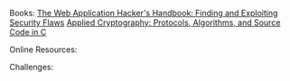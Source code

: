 Books:
[The Web Application Hacker's Handbook: Finding and Exploiting Security Flaws](http://www.amazon.com/The-Web-Application-Hackers-Handbook/dp/1118026470)
[Applied Cryptography: Protocols, Algorithms, and Source Code in C](http://www.amazon.com/Applied-Cryptography-Protocols-Algorithms-Source/dp/0471117099)

Online Resources:

Challenges:
